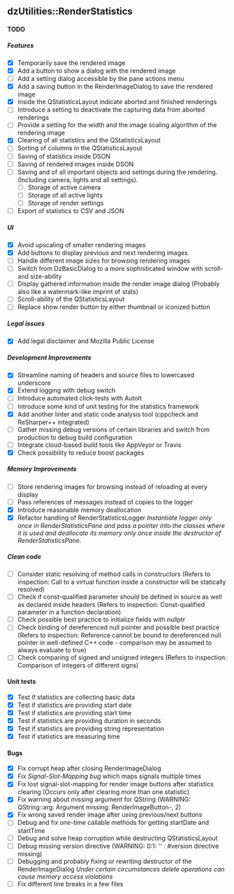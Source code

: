 dzUtilities::RenderStatistics
---

#### TODO

##### Features
+ [x] Temporarily save the rendered image
+ [x] Add a button to show a dialog with the rendered image
+ [ ] Add a setting dialog accessible by the pane actions menu
+ [x] Add a saving button in the RenderImageDialog to save the rendered image
+ [x] Inside the QStatisticsLayout indicate aborted and finished renderings
+ [ ] Introduce a setting to deactivate the capturing data from aborted renderings
+ [ ] Provide a setting for the width and the image scaling algorithm of the rendering image
+ [x] Clearing of all statistics and the QStatisticsLayout
+ [ ] Sorting of columns in the QStatisticsLayout
+ [ ] Saving of statistics inside DSON
+ [ ] Saving of rendered images inside DSON
+ [ ] Saving and of all important objects and settings during the rendering. 
      (Including camera, lights and all settings).
  + [ ] Storage of active camera
  + [ ] Storage of all active lights
  + [ ] Storage of render settings
+ [ ] Export of statistics to CSV and JSON

##### UI
+ [x] Avoid upscaling of smaller rendering images
+ [x] Add buttons to display previous and next rendering images
+ [ ] Handle different image sizes for browsing rendering images
+ [ ] Switch from DzBasicDialog to a more sophisticated window with scroll- and size-ability
+ [ ] Display gathered information inside the render image dialog
      (Probably also like a watermark-like imprint of stats)
+ [ ] Scroll-ability of the QStatisticsLayout
+ [ ] Replace show render button by either thumbnail or iconized button

##### Legal issues
+ [x] Add legal disclaimer and Mozilla Public License

##### Development Improvements
+ [x] Streamline naming of headers and source files to lowercased underscore
+ [x] Extend logging with debug switch
+ [ ] Introduce automated click-tests with AutoIt
+ [ ] Introduce some kind of unit testing for the statistics framework
+ [x] Add another linter and static code analysis tool (cppcheck and ReSharper++ integrated)
+ [ ] Gather missing debug versions of certain libraries and switch 
      from production to debug build configuration
+ [ ] Integrate cloud-based build tools like AppVeyor or Travis
+ [x] Check possibility to reduce boost packages

##### Memory Improvements
+ [ ] Store rendering images for browsing instead of reloading at every display
+ [ ] Pass references of messages instead of copies to the logger
+ [x] Introduce reasonable memory deallocation
+ [x] Refactor handling of RenderStatisticsLogger
      _Instantiate logger only once in RenderStatisticsPane and pass
      a pointer into the classes where it is used and deallocate its
      memory only once inside the destructor of RenderStatisticsPane._

##### Clean code
+ [ ] Consider static resolving of method calls in constructors
      (Refers to inspection: Call to a virtual function inside a constructor will be statically resolved)
+ [ ] Check if const-qualified parameter should be defined in source as well as declared inside headers
      (Refers to inspection: Const-qualified parameter in a function declaration)
+ [ ] Check possible best practice to initialize fields with nullptr
+ [ ] Check binding of dereferenced null pointer and possible best practice
      (Refers to inspection: Reference cannot be bound to dereferenced null pointer in well-defined C++ code
       - comparison may be assumed to always evaluate to true)
+ [ ] Check comparing of signed and unsigned integers
      (Refers to inspection: Comparison of integers of different signs)

#### Unit tests
+ [x] Test if statistics are collecting basic data
+ [x] Test if statistics are providing start date
+ [x] Test if statistics are providing start time
+ [x] Test if statistics are providing duration in seconds
+ [x] Test if statistics are providing string representation
+ [x] Test if statistics are measuring time

#### Bugs
+ [x] Fix corrupt heap after closing RenderImageDialog
+ [x] Fix *Signal-Slot-Mapping bug* which maps signals multiple times
+ [x] Fix lost signal-slot-mapping for render image buttons after statistics clearing
      (Occurs only after clearing more than one statistic)
+ [x] Fix warning about missing argument for QString 
      (WARNING: QString::arg: Argument missing: RenderImageButton-, 2)
+ [x] Fix wrong saved render image after using previous/next buttons
+ [ ] Debug and fix _one-time_ callable methods for getting startDate and startTime
+ [ ] Debug and solve heap corruption while destructing QStatisticsLayout
+ [ ] Debug missing version directive (WARNING: 0:1: '' :  #version directive missing)
+ [ ] Debugging and probably fixing or rewriting destructor of the RenderImageDialog
      _Under certain circumstances delete operations can cause memory access violations_
+ [ ] Fix different line breaks in a few files
